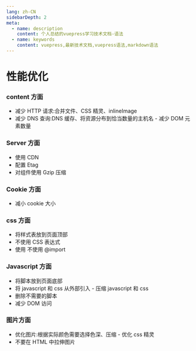 ```yaml
---
lang: zh-CN
sidebarDepth: 2
meta:
  - name: description
    content: 个人总结的vuepress学习技术文档-语法
  - name: keywords
    content: vuepress,最新技术文档,vuepress语法,markdown语法
---
```


# 性能优化

### content 方面

- 减少 HTTP 请求:合并文件、CSS 精灵、inlineImage
- 减少 DNS 查询:DNS 缓存、将资源分布到恰当数量的主机名 - 减少 DOM 元素数量

### Server 方面

- 使用 CDN
- 配置 Etag
- 对组件使用 Gzip 压缩

### Cookie 方面

- 减小 cookie 大小

### css 方面

- 将样式表放到页面顶部
- 不使用 CSS 表达式
- 使用 <link> 不使用 @import

### Javascript 方面

- 将脚本放到页面底部
- 将 javascript 和 css 从外部引入 - 压缩 javascript 和 css
- 删除不需要的脚本
- 减少 DOM 访问

### 图片方面

- 优化图片:根据实际颜色需要选择色深、压缩 - 优化 css 精灵
- 不要在 HTML 中拉伸图片

